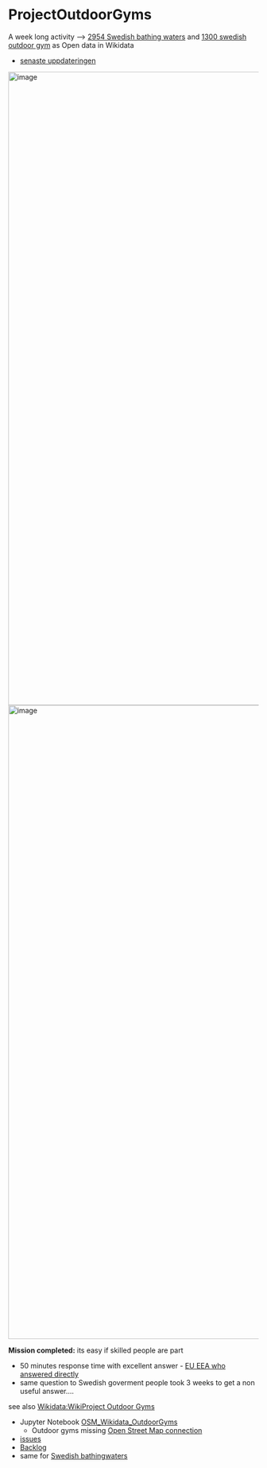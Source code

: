 # ProjectOutdoorGyms

A week long activity --> [2954 Swedish bathing waters](https://www.wikidata.org/wiki/Wikidata:WikiProject_Sweden/Svenska_badplatser) and [1300 swedish outdoor gym](https://www.wikidata.org/wiki/Wikidata:WikiProject_Outdoor_Gyms) as Open data in Wikidata
* [senaste uppdateringen](https://github.com/salgo60/ProjectOutdoorGyms/issues?q=is%3Aissue+sort%3Aupdated-desc)
<img width="1273" alt="image" src="https://user-images.githubusercontent.com/14206509/166695227-1732a30e-7a90-460c-92d4-dec818f8994f.png">

<img width="1274" alt="image" src="https://user-images.githubusercontent.com/14206509/166695474-058ce176-74f1-4468-81a7-75cf54609af4.png">


**Mission completed:** its easy if skilled people are part 
* 50 minutes response time with excellent answer -  [EU EEA who answered directly](https://github.com/salgo60/EuropeanBathingWater/blob/main/Email/Gmail%20-%20Eionet%20bathingWaterIdentifier%20_-_%20Wikidata_Wikipedia.pdf) 
* same question to Swedish goverment people took 3 weeks to get a non useful answer....

see also [Wikidata:WikiProject Outdoor Gyms](https://www.wikidata.org/wiki/Wikidata:WikiProject_Outdoor_Gyms)

* Jupyter Notebook [OSM_Wikidata_OutdoorGyms](https://github.com/salgo60/ProjectOutdoorGyms/blob/main/Jupyter/OSM_Wikidata_OutdoorGyms.ipynb)
  * Outdoor gyms missing [Open Street Map connection](https://github.com/salgo60/ProjectOutdoorGyms/blob/main/Jupyter/WD%20-%20OSM%20Outdoor%20gym%20missing.csv) 
* [issues](https://github.com/salgo60/ProjectOutdoorGyms/issues?q=is%3Aissue+)
* [Backlog](https://github.com/salgo60/ProjectOutdoorGyms/projects/1)
* same for [Swedish bathingwaters](https://github.com/salgo60/Svenskabadplatser)
